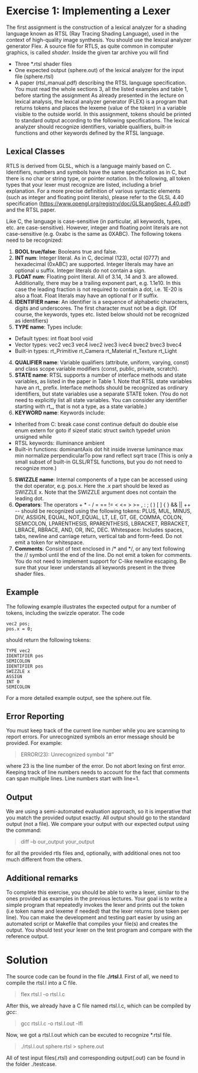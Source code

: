 # Exercise 1: Implementing a Lexer
The first assignment is the construction of a lexical analyzer for a shading language known as RTSL (Ray Tracing Shading Language), used in the context of high-quality image synthesis. You should use the lexical analyzer generator Flex. A source file for RTLS, as quite common in computer graphics, is called *shader*.
Inside the given tar archive you will find
* Three \*.rtsl shader files
* One expected output (sphere.out) of the lexical analyzer for the input file (sphere.rtsl)
* A paper (rtsl_manual.pdf) describing the RTSL language specification. You must read the whole sections 3, all the listed examples and table 1, before starting the assignment
As already presented in the lecture on lexical analysis, the lexical analyzer generator (FLEX) is a program that returns tokens and places the lexeme (value of the token) in a variable visible to the outside world. In this assignment, tokens should be printed to standard output according to the following specifications.
The lexical analyzer should recognize identifiers, variable qualifiers, built-in functions and other keywords defined by the RTSL language.

## Lexical Classes
RTLS is derived from GLSL, which is a language mainly based on C. Identifiers, numbers and symbols have the same specification as in C, but there is no char or string type, or pointer notation.
In the following, all token types that your lexer must recognize are listed, including a brief explanation. For a more precise definition of various syntactic elements (such as integer and floating point literals), please refer to the GLSL 4.40 specification (https://www.opengl.org/registry/doc/GLSLangSpec.4.40.pdf) and the RTSL paper.

Like C, the language is case-sensitive (in particular, all keywords, types, etc. are case-sensitive). However, integer and floating point literals are not case-sensitive (e.g. 0xabc is the same as 0XABC).
The following tokens need to be recognized: 

1. **BOOL true/false**: Booleans true and false.
2. **INT num**: Integer literal. As in C, decimal (123), octal (0777) and hexadecimal (0xABC) are supported. Integer literals may have an optional u suffix. Integer literals do not contain a sign.
3. **FLOAT num**: Floating point literal. All of 3.14, .14 and 3. are allowed. Additionally, there may be a trailing exponent part, e.g. 1.1e10. In this case the leading fraction is not required to contain a dot, i.e. 1E-20 is also a float. Float literals may have an optional f or lf suffix.
3. **IDENTIFIER name**: An identifier is a sequence of alphabetic characters, digits and underscores. The first character must not be a digit. (Of course, the keywords, types etc. listed below should not be recognized as identifiers)
3. **TYPE name**: Types include:
  * Default types: int float bool void
  * Vector types: vec2 vec3 vec4 ivec2 ivec3 ivec4 bvec2 bvec3 bvec4
  * Built-in types: rt_Primitive rt_Camera rt_Material rt_Texture rt_Light
4. **QUALIFIER name**: Variable qualifiers (attribute, uniform, varying, const) and class scope variable modifiers (const, public, private, scratch).
4. **STATE name**: RTSL supports a number of interface methods and state variables, as listed in the paper in Table 1. Note that RTSL state variables have an rt_ prefix. Interface methods should be recognized as ordinary identifiers, but state variables use a separate STATE token. (You do not need to explicitly list all state variables. You can consider any identifier starting with rt_, that is not a type, as a state variable.)
4. **KEYWORD name**: Keywords include:
  * Inherited from C: break case const continue default do double else enum extern for goto if sizeof static struct switch typedef union unsigned while
  * RTSL keywords: illuminance ambient
  * Built-in functions: dominantAxis dot hit inside inverse luminance max min normalize perpendicularTo pow rand reflect sqrt trace (This is only a small subset of built-in GLSL/RTSL functions, but you do not need to recognize more.)
5. **SWIZZLE name**: Internal components of a type can be accessed using the dot operator, e.g. pos.x. Here the .x part should be lexed as SWIZZLE x. Note that the SWIZZLE argument does not contain the leading dot.
6. **Operators**: The operators + * - / = == != < <= > >= , : ; ( ) [ ] { } && || ++ -- should be recognized using the following tokens: PLUS, MUL, MINUS, DIV, ASSIGN, EQUAL, NOT_EQUAL, LT, LE, GT, GE, COMMA, COLON, SEMICOLON, LPARENTHESIS, RPARENTHESIS, LBRACKET, RBRACKET, LBRACE, RBRACE, AND, OR, INC, DEC.
Whitespace: Includes spaces, tabs, newline and carriage return, vertical tab and form-feed. Do not emit a token for whitespace.
7. **Comments**: Consist of text enclosed in /\* and \*/, or any text following the // symbol until the end of the line. Do not emit a token for comments. You do not need to implement support for C-like newline escaping.
Be sure that your lexer understands all keywords present in the three shader files.

## Example
The following example illustrates the expected output for a number of tokens, including the swizzle operator. The code
```
vec2 pos;
pos.x = 0;
```
should return the following tokens:
```
TYPE vec2
IDENTIFIER pos
SEMICOLON
IDENTIFIER pos
SWIZZLE x
ASSIGN
INT 0
SEMICOLON
```
For a more detailed example output, see the sphere.out file.

## Error Reporting
You must keep track of the current line number while you are scanning to report errors. For unrecognized symbols an error message should be provided.
For example:
> ERROR(23): Unrecognized symbol "#"

where 23 is the line number of the error. Do not abort lexing on first error.
Keeping track of line numbers needs to account for the fact that comments can span multiple lines. Line numbers start with line=1.

## Output
We are using a semi-automated evaluation approach, so it is imperative that you match the provided output exactly. All output should go to the standard output (not a file).
We compare your output with our expected output using the command:
> diff –b our_output your_output

for all the provided rtls files and, optionally, with additional ones not too much different from the others.

## Additional remarks
To complete this exercise, you should be able to write a lexer, similar to the ones provided as examples in the previous lectures. Your goal is to write a simple program that repeatedly invokes the lexer and prints out the token (i.e token name and lexeme if needed) that the lexer returns (one token per line). You can make the development and testing part easier by using an automated script or Makefile that compiles your file(s) and creates the output.
You should test your lexer on the test program and compare with the reference output.

# Solution
The source code can be found in the file **./rtsl.l**.
First of all, we need to compile the rtsl.l into a C file.
> flex rtsl.l -o rtsl.l.c

After this, we already have a C file named rtsl.l.c, which can be compiled by *gcc*:
> gcc rtsl.l.c -o rtsl.l.out -lfl

Now, we got a rtsl.l.out which can be excuted to recognize \*.rtsl file.
> ./rtsl.l.out sphere.rtsl > sphere.out

All of test input files(.rtsl) and corresponding output(.out) can be found in the folder ./testcase.

